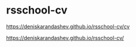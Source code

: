 # rsschool-cv

https://deniskarandashev.github.io/rsschool-cv/cv

https://deniskarandashev.github.io/rsschool-cv/
